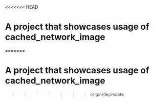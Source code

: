 <<<<<<< HEAD
# A project that showcases usage of cached_network_image
=======
# A project that showcases usage of cached_network_image
>>>>>>> origin/deprecate
